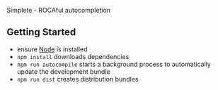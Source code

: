 Simplete - ROCAful autocompletion


Getting Started
---------------

* ensure [Node](http://nodejs.org) is installed
* `npm install` downloads dependencies
* `npm run autocompile` starts a background process to automatically update the
  development bundle
* `npm run dist` creates distribution bundles
